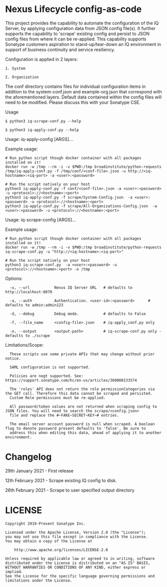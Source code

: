 <!--

    Copyright 2019-Present Sonatype Inc.
    
    Licensed under the Apache License, Version 2.0 (the "License");
    you may not use this file except in compliance with the License.
    You may obtain a copy of the License at
    
        http://www.apache.org/licenses/LICENSE-2.0
    
    Unless required by applicable law or agreed to in writing, software
    distributed under the License is distributed on an "AS IS" BASIS,
    WITHOUT WARRANTIES OR CONDITIONS OF ANY KIND, either express or implied.
    See the License for the specific language governing permissions and
    limitations under the License.

-->
# Nexus Lifecycle config-as-code

This project provides the capability to automate the configuration of the IQ Server, by applying configuration data 
from JSON config file(s). It further supports the capability to 'scrape' existing config and persist to JSON config files
from where it can be re-applied. This capability supports Sonatype customers aspiration to stand-up/tear-down an IQ 
environment in support of business continuity and service resiliency. 

Configuration is applied in 2 layers:

    1. System

    2. Organization

The conf directory contains files for individual configuration items in addition to the system-conf.json and 
example-org.json that correspond with the aforementioned layers. Default data contained within the config files will 
need to be modified. Please discuss this with your Sonatype CSE.


Usage

    $ python3 iq-scrape-conf.py --help

    $ python3 iq-apply-conf.py --help

Usage: iq-apply-config [ARGS]...

  Example usage:

    # Run python script though docker container with all packages installed on it!
    docker run -w /tmp --rm -i -v $PWD:/tmp broadinstitute/python-requests /tmp/iq-apply-conf.py -f /tmp/conf/<conf-file>.json -u http://<iq-hostname>:<iq-port> -a <user>:<password>

    # Run the script natively on your host
    python3 iq-apply-conf.py -f conf/<conf-file>.json -a <user>:<password> -u <protocol>://<hostname>:<port>
    python3 iq-apply-conf.py -f scrape/System-Config.json  -a <user>:<password> -u <protocol>://<hostname>:<port>
    python3 iq-apply-conf.py -f scrape/All-Organizations-Config.json  -a <user>:<password> -u <protocol>://<hostname>:<port>


Usage: iq-scrape-config [ARGS]...

  Example usage:

    # Run python script though docker container with all packages installed on it!
    docker run -w /tmp --rm -i -v $PWD:/tmp broadinstitute/python-requests iq-scrape-conf.py -u "http://<iq-hostname>:<iq-port>"

    # Run the script natively on your host
    python3 iq-scrape-conf.py  -a <user>:<password> -u <protocol>://<hostname>:<port> -o /tmp

Options:

      -u, --url           Nexus IQ Server URL   # defaults to http://localhost:8070

      -a, --auth          Authentication. <user-id>:<password>      # defaults to admin:admin123

      -d, --debug         Debug mode.           # defaults to False

      -f, --file_name     <config-file>.json    # iq-apply_conf.py only
      
      -o, --output        <output-path>         # iq-scrape-conf.py only - defaults to ./scrape

Limitations/Scope:

      These scripts use some private APIs that may change without prior notice. 
      
      SAML configuration is not supported.
      
      Policies are nogt supported. See: https://support.sonatype.com/hc/en-us/articles/360008133574

      The 'roles' API does not return the role permissionCategories via the GET call. Therefore this data cannot be scraped and persisted. 
      Custom Role permissions must be re-applied.

      All password/token values are not returned when scraping config to JSON files. You will need to search the scrape/<config.json> 
      file and replace the #~FAKE~SECRET~KEY~# entries.

      The email server account password is null when scraped. A boolean flag to denote password present defaults to 'false'. Be sure to 
      address this when editing this data, ahead of applying it to another environment.
  

Changelog
=========
29th January 2021 - First release

12th February 2021 - Scrape existing IQ config to disk.

26th February 2021 - Scrape to user specified output directory

LICENSE
=========


    Copyright 2019-Present Sonatype Inc.
    
    Licensed under the Apache License, Version 2.0 (the "License");
    you may not use this file except in compliance with the License.
    You may obtain a copy of the License at
    
        http://www.apache.org/licenses/LICENSE-2.0
    
    Unless required by applicable law or agreed to in writing, software
    distributed under the License is distributed on an "AS IS" BASIS,
    WITHOUT WARRANTIES OR CONDITIONS OF ANY KIND, either express or implied.
    See the License for the specific language governing permissions and
    limitations under the License.
